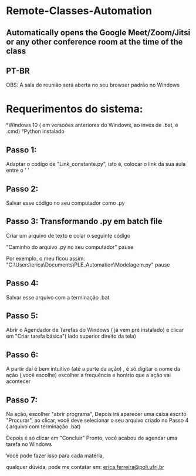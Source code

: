# Remote-Classes-Automation
## Automatically opens the Google Meet/Zoom/Jitsi or any other conference room at the time of the class

## PT-BR

OBS: A sala de reunião será aberta no seu browser padrão no Windows

# Requerimentos do sistema:
°Windows 10 ( em versoões anteriores do Windows, ao invés de .bat, é .cmd)
°Python instalado

## Passo 1:
Adaptar o código de "Link_constante.py", isto é, colocar o link da sua aula entre o ' '

## Passo 2:
Salvar esse código no seu computador como .py

## Passo 3: Transformando .py em batch file
Criar um arquivo de texto e colar o seguinte código

"Caminho do arquivo .py no seu computador"
pause

Por exemplo, o meu ficou assim:
"C:\Users\erica\Documents\PLE_Automation\Modelagem.py"
pause

## Passo 4:
Salvar esse arquivo com a terminação .bat

## Passo 5:
Abrir o Agendador de Tarefas do Windows ( já vem pré instalado) 
e clicar em "Criar tarefa básica"( lado superior direito da tela)

## Passo 6: 
A partir daí é bem intuitivo (até a parte da ação) , 
é só digitar o nome da ação ( você escolhe)
escolher a frequência e horário que a ação vai acontecer

## Passo 7:
Na ação, escolher "abrir programa",
Depois irá aparecer uma caixa escrito "Procurar",
ao clicar, você deve selecionar o seu arquivo criado no Passo 4 ( arquivo com terminação .bat)

Depois é só clicar em "Concluir"
Pronto, você acabou de agendar uma tarefa no Windows

Você pode fazer isso para cada matéria, 

qualquer dúvida, pode me contatar em: erica.ferreira@poli.ufrj.br





